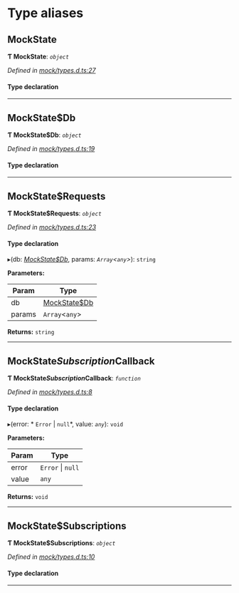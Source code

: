 

# Type aliases

<a id="mockstate"></a>

##  MockState

**Ƭ MockState**: *`object`*

*Defined in [mock/types.d.ts:27](https://github.com/polkadot-js/api/blob/b3a95b5/packages/api-provider/src/mock/types.d.ts#L27)*

#### Type declaration

___
<a id="mockstate_db"></a>

##  MockState$Db

**Ƭ MockState$Db**: *`object`*

*Defined in [mock/types.d.ts:19](https://github.com/polkadot-js/api/blob/b3a95b5/packages/api-provider/src/mock/types.d.ts#L19)*

#### Type declaration

[index: `string`]: `Uint8Array`

___
<a id="mockstate_requests"></a>

##  MockState$Requests

**Ƭ MockState$Requests**: *`object`*

*Defined in [mock/types.d.ts:23](https://github.com/polkadot-js/api/blob/b3a95b5/packages/api-provider/src/mock/types.d.ts#L23)*

#### Type declaration

[index: `string`]: `function`

▸(db: *[MockState$Db](_mock_types_d_.md#mockstate_db)*, params: *`Array`<`any`>*): `string`

**Parameters:**

| Param | Type |
| ------ | ------ |
| db | [MockState$Db](_mock_types_d_.md#mockstate_db) |
| params | `Array`<`any`> |

**Returns:** `string`

___
<a id="mockstate_subscription_callback"></a>

##  MockState$Subscription$Callback

**Ƭ MockState$Subscription$Callback**: *`function`*

*Defined in [mock/types.d.ts:8](https://github.com/polkadot-js/api/blob/b3a95b5/packages/api-provider/src/mock/types.d.ts#L8)*

#### Type declaration
▸(error: * `Error` &#124; `null`*, value: *`any`*): `void`

**Parameters:**

| Param | Type |
| ------ | ------ |
| error |  `Error` &#124; `null`|
| value | `any` |

**Returns:** `void`

___
<a id="mockstate_subscriptions"></a>

##  MockState$Subscriptions

**Ƭ MockState$Subscriptions**: *`object`*

*Defined in [mock/types.d.ts:10](https://github.com/polkadot-js/api/blob/b3a95b5/packages/api-provider/src/mock/types.d.ts#L10)*

#### Type declaration

[index: `string`]: `object`

___

